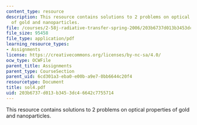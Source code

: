 ```yaml
---
content_type: resource
description: This resource contains solutions to 2 problems on optical properties
  of gold and nanoparticles.
file: /courses/2-58j-radiative-transfer-spring-2006/203b6737d013b3453dc46642c7755714_sol4.pdf
file_size: 95458
file_type: application/pdf
learning_resource_types:
- Assignments
license: https://creativecommons.org/licenses/by-nc-sa/4.0/
ocw_type: OCWFile
parent_title: Assignments
parent_type: CourseSection
parent_uid: 6cd301a3-eba0-e00b-a9e7-0bb6644c20f4
resourcetype: Document
title: sol4.pdf
uid: 203b6737-d013-b345-3dc4-6642c7755714
---
```

This resource contains solutions to 2 problems on optical properties of gold and nanoparticles.